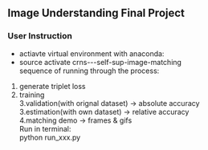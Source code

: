 ## Image Understanding Final Project

### User Instruction
- actiavte virtual environment with anaconda:  
- source activate crns---self-sup-image-matching  
sequence of running through the process:  
1. generate triplet loss  
2. training  
3.validation(with orignal dataset) -> absolute accuracy  
3.estimation(with own dataset) -> relative accuracy  
4.matching demo -> frames & gifs  
Run in terminal:  
python run_xxx.py  

